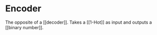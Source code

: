 # Encoder
The opposite of a [[decoder]]. Takes a [[1-Hot]] as input and outputs a [[binary number]].
